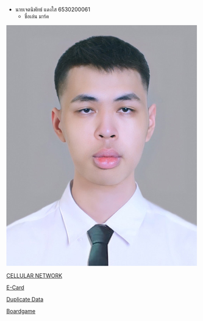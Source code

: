 - นายเจตนิพัทธ์  แดงใส  6530200061
  - ชื่อเล่น มาร์ค
 
  
![Alt text](images/IMG_6094.jpeg)

[CELLULAR NETWORK](cellular-network.md)



[E-Card](e-card.md)


[Duplicate Data](duplicate-data.md)

[Boardgame](https://jetnipatmark.github.io/boardgame)
